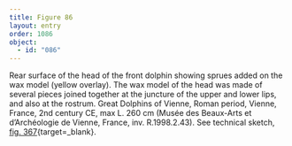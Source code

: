 ```yaml
---
title: Figure 86
layout: entry
order: 1086
object:
  - id: "086"
---
```


Rear surface of the head of the front dolphin showing sprues added on the wax model (yellow overlay). The wax model of the head was made of several pieces joined together at the juncture of the upper and lower lips, and also at the rostrum. Great Dolphins of Vienne, Roman period, Vienne, France, 2nd century CE, max L. 260 cm (Musée des Beaux-Arts et d’Archéologie de Vienne, France, inv. R.1998.2.43). See technical sketch, [fig. 367](/visual-atlas/#fig-367){target=_blank}.
